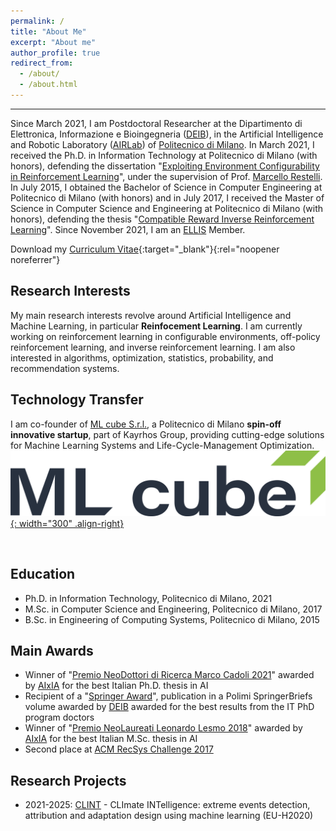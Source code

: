 ```yaml
---
permalink: /
title: "About Me"
excerpt: "About me"
author_profile: true
redirect_from: 
  - /about/
  - /about.html
---
```

---
Since March 2021, I am Postdoctoral Researcher at the Dipartimento di Elettronica, Informazione e Bioingegneria 
([DEIB](https://www.deib.polimi.it/)), in the Artificial Intelligence and Robotic Laboratory ([AIRLab](http://airlab.deib.polimi.it/)) 
of [Politecnico di Milano](https://www.polimi.it/). In March 2021, I received the  Ph.D. in Information Technology at Politecnico di 
Milano (with honors), defending the dissertation "[Exploiting Environment Configurability in Reinforcement Learning](https://www.politesi.polimi.it/handle/10589/170616)",
under the supervision of Prof. [Marcello Restelli](http://home.deib.polimi.it/restelli/MyWebSite/index.shtml). 
In July 2015, I obtained the Bachelor of Science in Computer Engineering at Politecnico di Milano (with honors) and in July 2017, 
I received the Master of Science in Computer Science and Engineering at Politecnico di Milano (with honors), 
defending the thesis "[Compatible Reward Inverse Reinforcement Learning](https://www.politesi.polimi.it/handle/10589/135141)". Since November 2021, I am an [ELLIS](https://ellis.eu/) Member.

Download my [Curriculum Vitae](/files/cv.pdf){:target="_blank"}{:rel="noopener noreferrer"}

Research Interests
---
My main research interests revolve around Artificial Intelligence and Machine Learning, in particular <b>Reinfocement Learning</b>. I am currently working on reinforcement learning
in configurable environments, off-policy reinforcement learning, and inverse reinforcement learning. I am also interested in algorithms, optimization, statistics, probability, and recommendation systems.

Technology Transfer
---
I am co-founder of [ML cube S.r.l.](https://www.mlcube.com/), a Politecnico di Milano <b>spin-off innovative startup</b>, part of Kayrhos Group, providing cutting-edge solutions 
for Machine Learning Systems and Life-Cycle-Management Optimization.
<br>[![ML cube](/images/ml_cube.png){: width="300" .align-right}](https://www.mlcube.com/)


<br>

Education
---
* Ph.D. in Information Technology, Politecnico di Milano, 2021
* M.Sc. in Computer Science and Engineering, Politecnico di Milano, 2017
* B.Sc. in Engineering of Computing Systems, Politecnico di Milano, 2015

Main Awards
---
* Winner of "[Premio NeoDottori di Ricerca Marco Cadoli 2021](https://aixia.it/premi/premio-per-neodottori-di-ricerca-marco-cadoli-annuale/)" awarded by [AIxIA](https://aixia.it/) for the best Italian Ph.D. thesis in AI
* Recipient of a "[Springer Award](https://link.springer.com/book/10.1007/978-3-030-32094-2)", publication in a Polimi SpringerBriefs volume awarded by [DEIB](https://www.deib.polimi.it/ita/home) awarded for the best results from the IT PhD program doctors
* Winner of "[Premio NeoLaureati Leonardo Lesmo 2018](https://aixia.it/premi/premio-per-neolaureati-leonardo-lesmo-annuale/)" awarded by [AIxIA](https://aixia.it/) for the best Italian M.Sc. thesis in AI
* Second place at [ACM RecSys Challenge 2017](http://www.recsyschallenge.com/2017/)

Research Projects
---
* 2021-2025: [CLINT](https://climateintelligence.eu/) - CLImate INTelligence: extreme events detection, attribution and adaptation design using machine learning (EU-H2020)
